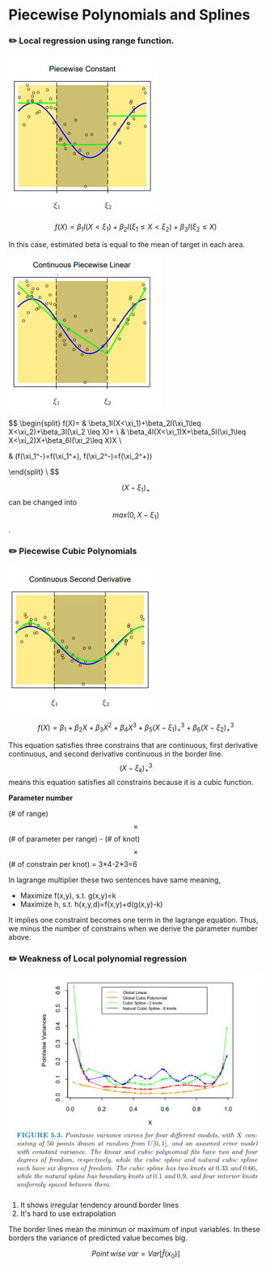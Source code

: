 # Piecewise Polynomials and Splines

### ✏️ Local regression using range function.

![](<../../.gitbook/assets/image (29).png>)

$$
f(X)=\beta_1I(X<\xi_1)+\beta_2I(\xi_1\leq X<\xi_2)+\beta_3I(\xi_2 \leq X)
$$

In this case, estimated beta is equal to the mean of target in each area.

![](<../../.gitbook/assets/image (30).png>)

$$
\begin{split}
f(X)= & \beta_1I(X<\xi_1)+\beta_2I(\xi_1\leq X<\xi_2)+\beta_3I(\xi_2 \leq X)+ \\
& \beta_4I(X<\xi_1)X+\beta_5I(\xi_1\leq X<\xi_2)X+\beta_6I(\xi_2\leq X)X \\

& (f(\xi_1^-)=f(\xi_1^+), f(\xi_2^-)=f(\xi_2^+))

\end{split} \\
$$

$$(X-\xi_1)_+$$ can be changed into $$max(0,X-\xi_1)$$.

### ✏️ Piecewise Cubic Polynomials

![](<../../.gitbook/assets/image (31).png>)

$$
f(X)=\beta_1+\beta_2X+\beta_3X^2+\beta_4X^3+\beta_5(X-\xi_1)^3_++\beta_6(X-\xi_2)^3_+
$$

&#x20; This equation satisfies three constrains that are continuous, first derivative continuous, and second derivative continuous in the border line.$$(X-\xi_k)^3_+$$means this equation satisfies all constrains because it is a cubic function.



**Parameter number**

(# of range) $$\times$$ (# of parameter per range) - (# of knot) $$\times$$(# of constrain per knot) = 3\*4-2\*3=6



&#x20;In lagrange multiplier these two sentences have same meaning,

* Maximize f(x,y), s.t. g(x,y)=k
* Maximize h, s.t. h(x,y,d)=f(x,y)+d(g(x,y)-k)

&#x20;It implies one constraint becomes one term in the lagrange equation. Thus, we minus the number of constrains when we derive the parameter number above.



### ✏️ Weakness of Local polynomial regression

![](<../../.gitbook/assets/image (33).png>)

1. It shows irregular tendency around border lines
2. It's hard to use extrapolation

&#x20;The border lines mean the minimun or maximum of input variables. In these borders the variance of predicted value becomes big.

$$
Point \;wise \;var=Var[\hat{f}(x_0)]
$$

